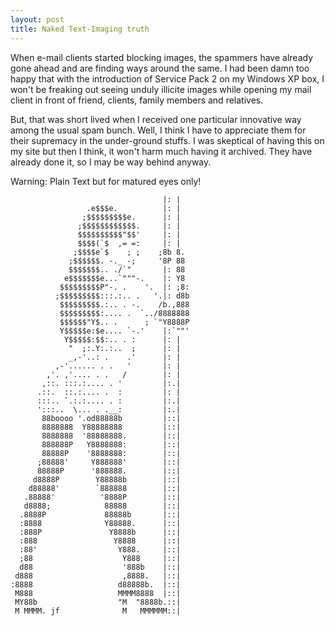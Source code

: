 ```yaml
---
layout: post
title: Naked Text-Imaging truth
---
```


When e-mail clients started blocking images, the spammers have already gone ahead and are finding ways around the same. I had been damn too happy that with the introduction of Service Pack 2 on my Windows XP box, I won't be freaking out seeing unduly illicite images while opening my mail client in front of friend, clients, family members and relatives.

But, that was short lived when I received one particular innovative way among the usual spam bunch. Well, I think I have to appreciate them for their supremacy in the under-ground stuffs. I was skeptical of having this on my site but then I think, it won't harm much having it archived. They have already done it, so I may be way behind anyway.

Warning: Plain Text but for matured eyes only!

```
                                  |: |                              
                 .e$$$e.          |: |                              
                ;$$$$$$$$$e.      |: |   
               ;$$$$$$$$$$$$.     |: |   
               $$$$$$$$$$"$$'     |: |   
               $$$$(`$  ,= =:     |: |        
              ;$$$$e`$    ; ;    ;8b 8.                             
             ;$$$$$$. -._ -;     '8P 88                             
             $$$$$$$.. ./`"       |: 88                             
            e$$$$$$$e...`"""-.    |: Y8                             
           $$$$$$$$$P"-. .    '.  |: ;8:                            
          ;$$$$$$$$$:::.:.. .   '.|: d8b                            
           $$$$$$$$$.:.. . -.    /b.,888                            
           $$$$$$$$$:.... .  `../8888888                            
           $$$$$$"Y$.. .      ; `"Y8888P                            
           Y$$$$$e:$e.... `-.'    |:`""'                            
            Y$$$$$:$$:.. . :      |: |                              
             "  ;:.Y:.:..  ;      |: |  
             _,-'..: .    .'      |: |                
          ,-'...... . .   '       |: |                              
        ,'. ,'.... . .   /        |: |                              
       ,::. :::.:.... . '         |:.|                              
      .::.  ::.:.... .  :         |: |                              
      :::.. `.:.:.... . :         |:.|                              
      ':::..  \... . .__:         |:.|                              
       88boooo '.od88888b         |::|                              
       8888888  Y88888888         |::|                              
       8888888  '88888888.        |::|                              
       888888P   Y8888888:        |::|
       88888P    '8888888:        |::|                              
      ;88888'     Y888888'        |::|                              
      88888P      '888888.        |::|                              
     d8888P        Y88888b        |::|                              
    d88888'        `888888        |::|                              
   .88888'          '8888P        |::|                              
   d8888;            88888        |::|                              
  .8888P             88888b       |::|
  :8888              Y88888.      |::|                              
  :888P               Y8888b      |::|                              
  :888                 Y8888      |::|                              
  :88'                  Y888.     |::|                              
  ;88                    Y888     |::|                              
  d88                    '888b    |::|        
 d888                    ,8888.   |::|                              
:8888                   d88888b.  |::|                              
 M888                   MMMM8888  |::|                              
 MY88b                  "M  "8888b.::|                              
 M MMMM. jf              M   MMMMMM::|
```
